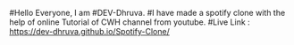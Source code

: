 #Hello Everyone, I am #DEV-Dhruva.
#I have made a spotify clone with the help of online Tutorial of CWH channel from youtube.
#Live Link : https://dev-dhruva.github.io/Spotify-Clone/
